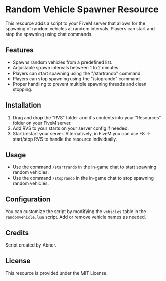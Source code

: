 # Random Vehicle Spawner Resource

This resource adds a script to your FiveM server that allows for the spawning of random vehicles at random intervals. Players can start and stop the spawning using chat commands.

## Features

- Spawns random vehicles from a predefined list.
- Adjustable spawn intervals between 1 to 2 minutes.
- Players can start spawning using the "/startrando" command.
- Players can stop spawning using the "/stoprando" command.
- Proper handling to prevent multiple spawning threads and clean stopping.

## Installation

1. Drag and drop the "RVS" folder and it's contents into your "Resources" folder on your FiveM server.
2. Add RVS to your starts on your server config if needed.
3. Start/restart your server. Alternatively, in FiveM you can use F8 -> start/stop RVS to handle the resource individually.

## Usage

- Use the command `/startrando` in the in-game chat to start spawning random vehicles.
- Use the command `/stoprando` in the in-game chat to stop spawning random vehicles.

## Configuration

You can customize the script by modifying the `vehicles` table in the `randomvehicle.lua` script. Add or remove vehicle names as needed.

## Credits

Script created by Abner.

## License

This resource is provided under the MIT License.
